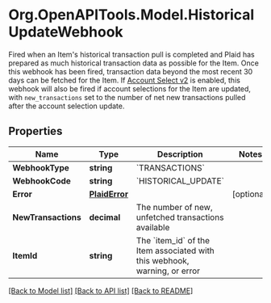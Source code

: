 # Org.OpenAPITools.Model.HistoricalUpdateWebhook
Fired when an Item's historical transaction pull is completed and Plaid has prepared as much historical transaction data as possible for the Item. Once this webhook has been fired, transaction data beyond the most recent 30 days can be fetched for the Item. If [Account Select v2](https://plaid.com/docs/link/customization/#account-select) is enabled, this webhook will also be fired if account selections for the Item are updated, with `new_transactions` set to the number of net new transactions pulled after the account selection update.

## Properties

Name | Type | Description | Notes
------------ | ------------- | ------------- | -------------
**WebhookType** | **string** | &#x60;TRANSACTIONS&#x60; | 
**WebhookCode** | **string** | &#x60;HISTORICAL_UPDATE&#x60; | 
**Error** | [**PlaidError**](PlaidError.md) |  | [optional] 
**NewTransactions** | **decimal** | The number of new, unfetched transactions available | 
**ItemId** | **string** | The &#x60;item_id&#x60; of the Item associated with this webhook, warning, or error | 

[[Back to Model list]](../README.md#documentation-for-models) [[Back to API list]](../README.md#documentation-for-api-endpoints) [[Back to README]](../README.md)

